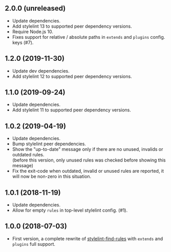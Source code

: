 ## 2.0.0 (unreleased)
- Update dependencies.
- Add stylelint 13 to supported peer dependency versions.
- Require Node.js 10.
- Fixes support for relative / absolute paths in `extends` and `plugins` config. keys (#7).

## 1.2.0 (2019-11-30)
- Update dev dependencies.
- Add stylelint 12 to supported peer dependency versions.

## 1.1.0 (2019-09-24)
- Update dependencies.
- Add stylelint 11 to supported peer dependency versions.

## 1.0.2 (2019-04-19)
- Update dependencies.
- Bump stylelint peer dependencies.
- Show the "up-to-date" message only if there are no unused, invalids or outdated rules.  
  (before this version, only unused rules was checked before showing this message)
- Fix the exit-code when outdated, invalid or unused rules are reported, it will now be non-zero in this situation.

## 1.0.1 (2018-11-19)
- Update dependencies.
- Allow for empty `rules` in top-level stylelint config. (#1).

## 1.0.0 (2018-07-03)
- First version, a complete rewrite of [stylelint-find-rules](https://github.com/alexilyaev/stylelint-find-rules) 
  with `extends` and `plugins` full support.
